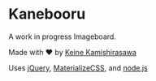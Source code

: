 # Kanebooru
A work in progress Imageboard.

Made with :heart: by [Keine Kamishirasawa](https://github.com/keinekamishirasawa)

Uses [jQuery](https://jquery.com/), [MaterializeCSS](http://materializecss.com/), and [node.js](https://nodejs.org/en/)
